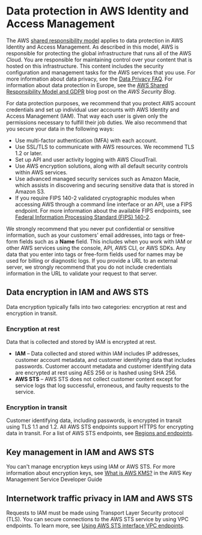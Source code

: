 # Data protection in AWS Identity and Access Management<a name="data-protection"></a>

The AWS [shared responsibility model](http://aws.amazon.com/compliance/shared-responsibility-model/) applies to data protection in AWS Identity and Access Management\. As described in this model, AWS is responsible for protecting the global infrastructure that runs all of the AWS Cloud\. You are responsible for maintaining control over your content that is hosted on this infrastructure\. This content includes the security configuration and management tasks for the AWS services that you use\. For more information about data privacy, see the [Data Privacy FAQ](http://aws.amazon.com/compliance/data-privacy-faq)\. For information about data protection in Europe, see the [AWS Shared Responsibility Model and GDPR](http://aws.amazon.com/blogs/security/the-aws-shared-responsibility-model-and-gdpr/) blog post on the *AWS Security Blog*\.

For data protection purposes, we recommend that you protect AWS account credentials and set up individual user accounts with AWS Identity and Access Management \(IAM\)\. That way each user is given only the permissions necessary to fulfill their job duties\. We also recommend that you secure your data in the following ways:
+ Use multi\-factor authentication \(MFA\) with each account\.
+ Use SSL/TLS to communicate with AWS resources\. We recommend TLS 1\.2 or later\.
+ Set up API and user activity logging with AWS CloudTrail\.
+ Use AWS encryption solutions, along with all default security controls within AWS services\.
+ Use advanced managed security services such as Amazon Macie, which assists in discovering and securing sensitive data that is stored in Amazon S3\.
+ If you require FIPS 140\-2 validated cryptographic modules when accessing AWS through a command line interface or an API, use a FIPS endpoint\. For more information about the available FIPS endpoints, see [Federal Information Processing Standard \(FIPS\) 140\-2](http://aws.amazon.com/compliance/fips/)\.

We strongly recommend that you never put confidential or sensitive information, such as your customers' email addresses, into tags or free\-form fields such as a **Name** field\. This includes when you work with IAM or other AWS services using the console, API, AWS CLI, or AWS SDKs\. Any data that you enter into tags or free\-form fields used for names may be used for billing or diagnostic logs\. If you provide a URL to an external server, we strongly recommend that you do not include credentials information in the URL to validate your request to that server\.

## Data encryption in IAM and AWS STS<a name="data-encryption"></a>

Data encryption typically falls into two categories: encryption at rest and encryption in transit\.

### Encryption at rest<a name="encryption-at-rest"></a>

Data that is collected and stored by IAM is encrypted at rest\.
+ **IAM** – Data collected and stored within IAM includes IP addresses, customer account metadata, and customer identifying data that includes passwords\. Customer account metadata and customer identifying data are encrypted at rest using AES 256 or is hashed using SHA 256\.
+  **AWS STS** – AWS STS does not collect customer content except for service logs that log successful, erroneous, and faulty requests to the service\. 

### Encryption in transit<a name="encryption-in-transit"></a>

Customer identifying data, including passwords, is encrypted in transit using TLS 1\.1 and 1\.2\. All AWS STS endpoints support HTTPS for encrypting data in transit\. For a list of AWS STS endpoints, see [Regions and endpoints](id_credentials_temp_enable-regions.md#id_credentials_region-endpoints)\. 

## Key management in IAM and AWS STS<a name="key-management"></a>

You can't manage encryption keys using IAM or AWS STS\. For more information about encryption keys, see [What is AWS KMS?](https://docs.aws.amazon.com/kms/latest/developerguide/overview.html) in the AWS Key Management Service Developer Guide

## Internetwork traffic privacy in IAM and AWS STS<a name="inter-network-traffic-privacy"></a>

Requests to IAM must be made using Transport Layer Security protocol \(TLS\)\. You can secure connections to the AWS STS service by using VPC endpoints\. To learn more, see [Using AWS STS interface VPC endpoints](id_credentials_sts_vpce.md)\.